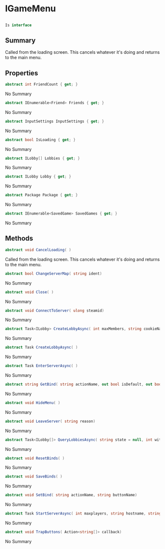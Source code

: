 # IGameMenu

## 
```c#
Is interface
```

## Summary

Called from the loading screen.
This cancels whatever it's doing and returns to the main menu.
## Properties

```c#
abstract int FriendCount { get; } 
```
No Summary
```c#
abstract IEnumerable<Friend> Friends { get; } 
```
No Summary
```c#
abstract InputSettings InputSettings { get; } 
```
No Summary
```c#
abstract bool IsLoading { get; } 
```
No Summary
```c#
abstract ILobby[] Lobbies { get; } 
```
No Summary
```c#
abstract ILobby Lobby { get; } 
```
No Summary
```c#
abstract Package Package { get; } 
```
No Summary
```c#
abstract IEnumerable<SavedGame> SavedGames { get; } 
```
No Summary
## Methods

```c#
abstract void CancelLoading( ) 
```
Called from the loading screen.
This cancels whatever it's doing and returns to the main menu.
```c#
abstract bool ChangeServerMap( string ident) 
```
No Summary
```c#
abstract void Close( ) 
```
No Summary
```c#
abstract void ConnectToServer( ulong steamid) 
```
No Summary
```c#
abstract Task<ILobby> CreateLobbyAsync( int maxMembers, string cookieName = null, bool initGameSettings = false) 
```
No Summary
```c#
abstract Task CreateLobbyAsync( ) 
```
No Summary
```c#
abstract Task EnterServerAsync( ) 
```
No Summary
```c#
abstract string GetBind( string actionName, out bool isDefault, out bool isCommon) 
```
No Summary
```c#
abstract void HideMenu( ) 
```
No Summary
```c#
abstract void LeaveServer( string reason) 
```
No Summary
```c#
abstract Task<ILobby[]> QueryLobbiesAsync( string state = null, int withSlotsAvailable = 0) 
```
No Summary
```c#
abstract void ResetBinds( ) 
```
No Summary
```c#
abstract void SaveBinds( ) 
```
No Summary
```c#
abstract void SetBind( string actionName, string buttonName) 
```
No Summary
```c#
abstract Task StartServerAsync( int maxplayers, string hostname, string mapident) 
```
No Summary
```c#
abstract void TrapButtons( Action<string[]> callback) 
```
No Summary
